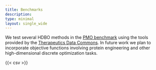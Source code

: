 ```yaml
---
title: Benchmarks
description: 
type: minimal
layout: single_wide
---
```


We test several HDBO methods in the [PMO benchmark](https://openreview.net/forum?id=yCZRdI0Y7G) using the tools provided by the [Therapeutics Data Commons](https://tdcommons.ai/). In future work we plan to incorporate objective functions involving protein engineering and other high-dimensional discrete optimization tasks.

{{< csv >}}